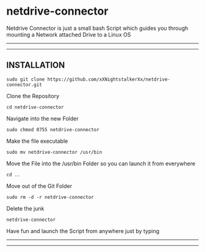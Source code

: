 
# netdrive-connector
Netdrive Connector is just a small bash Script which guides you through mounting a Network attached Drive to a Linux OS


--------------------------------------------------------------------------------
--------------------------------------------------------------------------------
INSTALLATION
-
    sudo git clone https://github.com/xXNightstalkerXx/netdrive-connector.git
Clone the Repository

    cd netdrive-connector
Navigate into the new Folder

    sudo chmod 0755 netdrive-connector
Make the file executable

    sudo mv netdrive-connector /usr/bin
Move the File into the /usr/bin Folder so you can launch it from everywhere

    cd ..
Move out of the Git Folder

    sudo rm -d -r netdrive-connector
Delete the junk

    netdrive-connector
Have fun and launch the Script from anywhere just by typing

---------------------------------------------------------------------------------
---------------------------------------------------------------------------------
